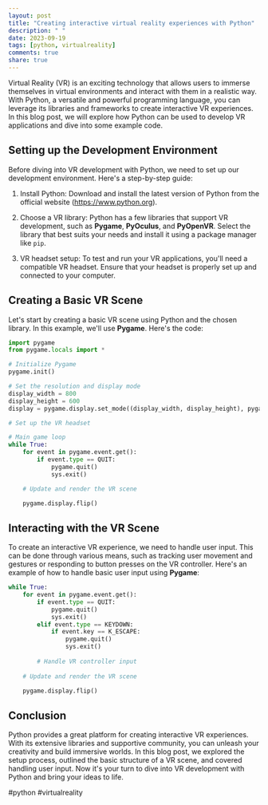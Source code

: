 ```yaml
---
layout: post
title: "Creating interactive virtual reality experiences with Python"
description: " "
date: 2023-09-19
tags: [python, virtualreality]
comments: true
share: true
---
```


Virtual Reality (VR) is an exciting technology that allows users to immerse themselves in virtual environments and interact with them in a realistic way. With Python, a versatile and powerful programming language, you can leverage its libraries and frameworks to create interactive VR experiences. In this blog post, we will explore how Python can be used to develop VR applications and dive into some example code.

## Setting up the Development Environment

Before diving into VR development with Python, we need to set up our development environment. Here's a step-by-step guide:

1. Install Python: Download and install the latest version of Python from the official website (https://www.python.org).

2. Choose a VR library: Python has a few libraries that support VR development, such as **Pygame**, **PyOculus**, and **PyOpenVR**. Select the library that best suits your needs and install it using a package manager like `pip`.

3. VR headset setup: To test and run your VR applications, you'll need a compatible VR headset. Ensure that your headset is properly set up and connected to your computer.

## Creating a Basic VR Scene

Let's start by creating a basic VR scene using Python and the chosen library. In this example, we'll use **Pygame**. Here's the code:

```python
import pygame
from pygame.locals import *

# Initialize Pygame
pygame.init()

# Set the resolution and display mode
display_width = 800
display_height = 600
display = pygame.display.set_mode((display_width, display_height), pygame.HWSURFACE | pygame.DOUBLEBUF | pygame.OPENGL | pygame.RESIZABLE)

# Set up the VR headset

# Main game loop
while True:
    for event in pygame.event.get():
        if event.type == QUIT:
            pygame.quit()
            sys.exit()

    # Update and render the VR scene

    pygame.display.flip()
```

## Interacting with the VR Scene

To create an interactive VR experience, we need to handle user input. This can be done through various means, such as tracking user movement and gestures or responding to button presses on the VR controller. Here's an example of how to handle basic user input using **Pygame**:

```python
while True:
    for event in pygame.event.get():
        if event.type == QUIT:
            pygame.quit()
            sys.exit()
        elif event.type == KEYDOWN:
            if event.key == K_ESCAPE:
                pygame.quit()
                sys.exit()
        
        # Handle VR controller input
        
    # Update and render the VR scene

    pygame.display.flip()
```

## Conclusion

Python provides a great platform for creating interactive VR experiences. With its extensive libraries and supportive community, you can unleash your creativity and build immersive worlds. In this blog post, we explored the setup process, outlined the basic structure of a VR scene, and covered handling user input. Now it's your turn to dive into VR development with Python and bring your ideas to life.

#python #virtualreality
